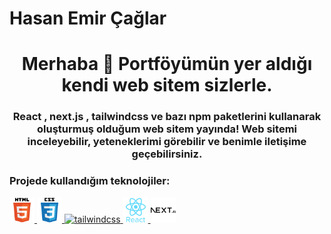 # Hasan Emir Çağlar

<h1 align="center">Merhaba 👋 Portföyümün yer aldığı kendi web sitem sizlerle.</h1>
<h3 align="center">React , next.js , tailwindcss ve bazı npm paketlerini kullanarak oluşturmuş olduğum web sitem yayında! Web sitemi inceleyebilir, yeteneklerimi görebilir ve benimle iletişime geçebilirsiniz.</h3>

<h3 align="left">Projede kullandığım teknolojiler:</h3>
<p align="left">
  <a href="https://www.w3schools.com/html/" target="_blank" rel="noopener noreferrer">
    <img src="https://raw.githubusercontent.com/devicons/devicon/master/icons/html5/html5-original-wordmark.svg" alt="html5" width="40" height="40"/>
  </a>
  <a href="https://www.w3schools.com/css/" target="_blank" rel="noopener noreferrer">
    <img src="https://raw.githubusercontent.com/devicons/devicon/master/icons/css3/css3-original-wordmark.svg" alt="css3" width="40" height="40"/>
  </a>
  <a href="https://tailwindcss.com/" target="_blank" rel="noopener noreferrer">
<img src="https://upload.wikimedia.org/wikipedia/commons/d/d5/Tailwind_CSS_Logo.svg" alt="tailwindcss" width="40" height="40"/>
  </a>
  <a href="https://reactjs.org/" target="_blank" rel="noopener noreferrer">
    <img src="https://raw.githubusercontent.com/devicons/devicon/master/icons/react/react-original-wordmark.svg" alt="react" width="40" height="40"/>
  </a>
  <a href="https://nextjs.org/" target="_blank" rel="noopener noreferrer">
    <img src="https://raw.githubusercontent.com/devicons/devicon/master/icons/nextjs/nextjs-original-wordmark.svg" alt="next.js" width="40" height="40"/>
  </a>
</p>
